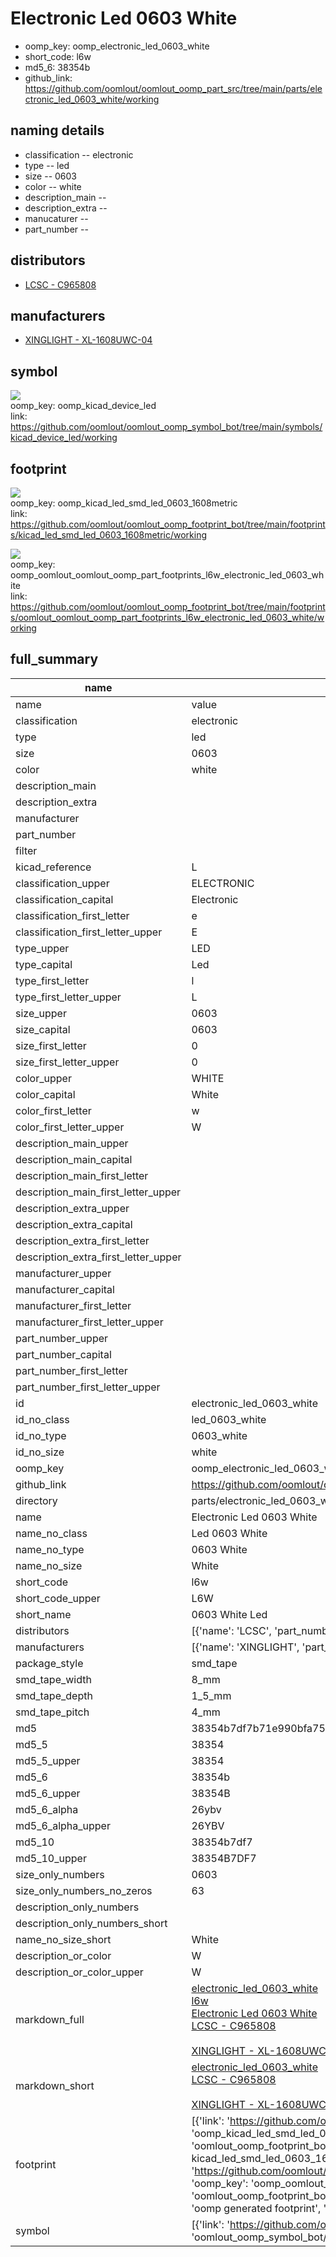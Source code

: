 # Electronic Led 0603 White

  
* oomp_key: oomp_electronic_led_0603_white 
* short_code: l6w
* md5_6: 38354b  
* github_link: https://github.com/oomlout/oomlout_oomp_part_src/tree/main/parts/electronic_led_0603_white/working  
## naming details
* classification -- electronic
* type -- led
* size -- 0603
* color -- white
* description_main -- 
* description_extra -- 
* manucaturer -- 
* part_number -- 

## distributors
* [LCSC - C965808](https://lcsc.com/product-detail/C965808.html)   

## manufacturers
* [XINGLIGHT - XL-1608UWC-04]()  

## symbol

![](symbol/{index}/working/working_600.png)  
oomp_key: oomp_kicad_device_led  
link: https://github.com/oomlout/oomlout_oomp_symbol_bot/tree/main/symbols/kicad_device_led/working  

## footprint

![](footprint/{index}/working/working_600.png)  
oomp_key: oomp_kicad_led_smd_led_0603_1608metric  
link: https://github.com/oomlout/oomlout_oomp_footprint_bot/tree/main/footprints/kicad_led_smd_led_0603_1608metric/working  

![](footprint/{index}/working/working_600.png)  
oomp_key: oomp_oomlout_oomlout_oomp_part_footprints_l6w_electronic_led_0603_white  
link: https://github.com/oomlout/oomlout_oomp_footprint_bot/tree/main/footprints/oomlout_oomlout_oomp_part_footprints_l6w_electronic_led_0603_white/working  

## full_summary
| name | value | 
| --- | --- | 
| name | value | 
| classification | electronic | 
| type | led | 
| size | 0603 | 
| color | white | 
| description_main |  | 
| description_extra |  | 
| manufacturer |  | 
| part_number |  | 
| filter |  | 
| kicad_reference | L | 
| classification_upper | ELECTRONIC | 
| classification_capital | Electronic | 
| classification_first_letter | e | 
| classification_first_letter_upper | E | 
| type_upper | LED | 
| type_capital | Led | 
| type_first_letter | l | 
| type_first_letter_upper | L | 
| size_upper | 0603 | 
| size_capital | 0603 | 
| size_first_letter | 0 | 
| size_first_letter_upper | 0 | 
| color_upper | WHITE | 
| color_capital | White | 
| color_first_letter | w | 
| color_first_letter_upper | W | 
| description_main_upper |  | 
| description_main_capital |  | 
| description_main_first_letter |  | 
| description_main_first_letter_upper |  | 
| description_extra_upper |  | 
| description_extra_capital |  | 
| description_extra_first_letter |  | 
| description_extra_first_letter_upper |  | 
| manufacturer_upper |  | 
| manufacturer_capital |  | 
| manufacturer_first_letter |  | 
| manufacturer_first_letter_upper |  | 
| part_number_upper |  | 
| part_number_capital |  | 
| part_number_first_letter |  | 
| part_number_first_letter_upper |  | 
| id | electronic_led_0603_white | 
| id_no_class | led_0603_white | 
| id_no_type | 0603_white | 
| id_no_size | white | 
| oomp_key | oomp_electronic_led_0603_white | 
| github_link | https://github.com/oomlout/oomlout_oomp_part_src/tree/main/parts/electronic_led_0603_white/working | 
| directory | parts/electronic_led_0603_white | 
| name | Electronic Led 0603 White | 
| name_no_class | Led 0603 White | 
| name_no_type | 0603 White | 
| name_no_size | White | 
| short_code | l6w | 
| short_code_upper | L6W | 
| short_name | 0603 White Led | 
| distributors | [{'name': 'LCSC', 'part_number': 'C965808', 'link': 'https://lcsc.com/product-detail/C965808.html', 'id': 'distributor_lcsc'}] | 
| manufacturers | [{'name': 'XINGLIGHT', 'part_number': 'XL-1608UWC-04', 'link': '', 'id': 'manufacturer_xinglight'}] | 
| package_style | smd_tape | 
| smd_tape_width | 8_mm | 
| smd_tape_depth | 1_5_mm | 
| smd_tape_pitch | 4_mm | 
| md5 | 38354b7df7b71e990bfa750bcdf943fd | 
| md5_5 | 38354 | 
| md5_5_upper | 38354 | 
| md5_6 | 38354b | 
| md5_6_upper | 38354B | 
| md5_6_alpha | 26ybv | 
| md5_6_alpha_upper | 26YBV | 
| md5_10 | 38354b7df7 | 
| md5_10_upper | 38354B7DF7 | 
| size_only_numbers | 0603 | 
| size_only_numbers_no_zeros | 63 | 
| description_only_numbers |  | 
| description_only_numbers_short |   | 
| name_no_size_short | White | 
| description_or_color | W  | 
| description_or_color_upper | W  | 
| markdown_full | [electronic_led_0603_white](https://github.com/oomlout/oomlout_oomp_part_src/tree/main/parts/electronic_led_0603_white/working)<br>[l6w](https://github.com/oomlout/oomlout_oomp_part_src/tree/main/parts/electronic_led_0603_white/working)<br>[Electronic Led 0603 White](https://github.com/oomlout/oomlout_oomp_part_src/tree/main/parts/electronic_led_0603_white/working)<br>[LCSC - C965808<br>](https://lcsc.com/product-detail/C965808.html)<br>[XINGLIGHT - XL-1608UWC-04]() [(L)  ](https://www.lcsc.com/search?q=XL-1608UWC-04)[(D)  ](https://www.digikey.com/en/products?keywords=XL-1608UWC-04)[(M)  ](https://www.mouser.com/Search/Refine?Keyword=XL-1608UWC-04)[(N)  ](https://www.newark.com/search?st=XL-1608UWC-04)[(SZ)  ](https://so.szlcsc.com/global.html?k=XL-1608UWC-04)<br> | 
| markdown_short | [electronic_led_0603_white](https://github.com/oomlout/oomlout_oomp_part_src/tree/main/parts/electronic_led_0603_white/working)<br>[LCSC - C965808<br>](https://lcsc.com/product-detail/C965808.html)<br>[XINGLIGHT - XL-1608UWC-04]() | 
| footprint | [{'link': 'https://github.com/oomlout/oomlout_oomp_footprint_bot/tree/main/foootprntss/kicad_led_smd_led_0603_1608metric', 'oomp_key': 'oomp_kicad_led_smd_led_0603_1608metric', 'directory': 'oomlout_oomp_footprint_bot/footprints/kicad_led_smd_led_0603_1608metric//working/working.kicad_mod', 'note': 'source footprint kicad_led_smd_led_0603_1608metric', 'index': 0}, {'link': 'https://github.com/oomlout/oomlout_oomp_footprint_bot/tree/main/foootprntss/oomlout_oomlout_oomp_part_footprints_l6w_electronic_led_0603_white', 'oomp_key': 'oomp_oomlout_oomlout_oomp_part_footprints_l6w_electronic_led_0603_white', 'directory': 'oomlout_oomp_footprint_bot/footprints/oomlout_oomlout_oomp_part_footprints_l6w_electronic_led_0603_white//working/working.kicad_mod', 'note': 'oomp generated footprint', 'index': 1}] | 
| symbol | [{'link': 'https://github.com/oomlout/oomlout_oomp_symbol_bot/tree/main/symbols/kicad_device_led', 'oomp_key': 'oomp_kicad_device_led', 'directory': 'oomlout_oomp_symbol_bot/symbols/kicad_device_led//working/working.kicad_sym', 'index': 0}] | 
